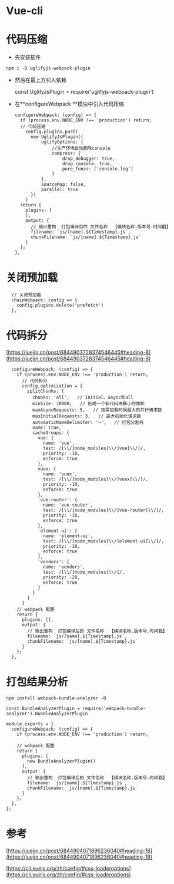 # Vue-cli 
# 代码压缩

- 先安装插件

`npm i -D uglifyjs-webpack-plugin`

- 然后在最上方引入依赖

    const UglifyJsPlugin = require('uglifyjs-webpack-plugin')

- 在**configureWebpack **模块中引入代码压缩

      configureWebpack: (config) => {
        if (process.env.NODE_ENV !== 'production') return;
        // 代码压缩
          config.plugins.push(
            new UglifyJsPlugin({
                uglifyOptions: {
                    //生产环境自动删除console
                    compress: {
                        drop_debugger: true,
                        drop_console: true,
                        pure_funcs: ['console.log']
                    }
                },
                sourceMap: false,
                parallel: true
            })
          )
        return {
          plugins: [
          ],
          output: {
            // 输出重构  打包编译后的 文件名称  【模块名称.版本号.时间戳】
            filename: `js/[name].${Timestamp}.js`,
            chunkFilename: `js/[name].${Timestamp}.js`
          }
        };
      },

# 关闭预加载

      // 关闭预加载
      chainWebpack: config => {
        config.plugins.delete('prefetch')
      },
    

# 代码拆分

[https://juejin.cn/post/6844903728374546445#heading-8](https://juejin.cn/post/6844903728374546445#heading-8)

      configureWebpack: (config) => {
        if (process.env.NODE_ENV !== 'production') return;
          // 代码拆分
          config.optimization = {
            splitChunks: {
              chunks: 'all',   // initial、async和all
              minSize: 30000,   // 形成一个新代码块最小的体积
              maxAsyncRequests: 5,   // 按需加载时候最大的并行请求数
              maxInitialRequests: 3,   // 最大初始化请求数
              automaticNameDelimiter: '~',   // 打包分割符
              name: true,
              cacheGroups: {
                vue: {
                  name: 'vue',
                  test: /[\\/]node_modules[\\/]vue[\\/]/,
                  priority: -10,
                  enforce: true
                },
                vuex: {
                  name: 'vuex',
                  test: /[\\/]node_modules[\\/]vuex[\\/]/,
                  priority: -10,
                  enforce: true
                },
                'vue-router': {
                  name: 'vue-router',
                  test: /[\\/]node_modules[\\/]vue-router[\\/]/,
                  priority: -10,
                  enforce: true
                },
                'element-ui': {
                  name: 'element-ui',
                  test: /[\\/]node_modules[\\/]element-ui[\\/]/,
                  priority: -10,
                  enforce: true
                },
                'vendors': {
                  name: 'vendors',
                  test: /[\\/]node_modules[\\/]/,
                  priority: -20,
                  enforce: true
                }
              }
            }
          }
        // webpack 配置
        return {
          plugins: [],
          output: {
            // 输出重构  打包编译后的 文件名称  【模块名称.版本号.时间戳】
            filename: `js/[name].${Timestamp}.js`,
            chunkFilename: `js/[name].${Timestamp}.js`
          }
        };
      },

# 打包结果分析

    npm install webpack-bundle-analyzer -D 

    const BundleAnalyzerPlugin = require('webpack-bundle-analyzer').BundleAnalyzerPlugin
    
    module.exports = {
      configureWebpack: (config) => {
        if (process.env.NODE_ENV !== 'production') return;
    
        // webpack 配置
        return {
          plugins: [
            new BundleAnalyzerPlugin()
          ],
          output: {
            // 输出重构  打包编译后的 文件名称  【模块名称.版本号.时间戳】
            filename: `js/[name].${Timestamp}.js`,
            chunkFilename: `js/[name].${Timestamp}.js`
          }
        };
      },
    };
    

# 参考

[https://juejin.cn/post/6844904071896236040#heading-18](https://juejin.cn/post/6844904071896236040#heading-18)

[https://cli.vuejs.org/zh/config/#css-loaderoptions](https://cli.vuejs.org/zh/config/#css-loaderoptions)
